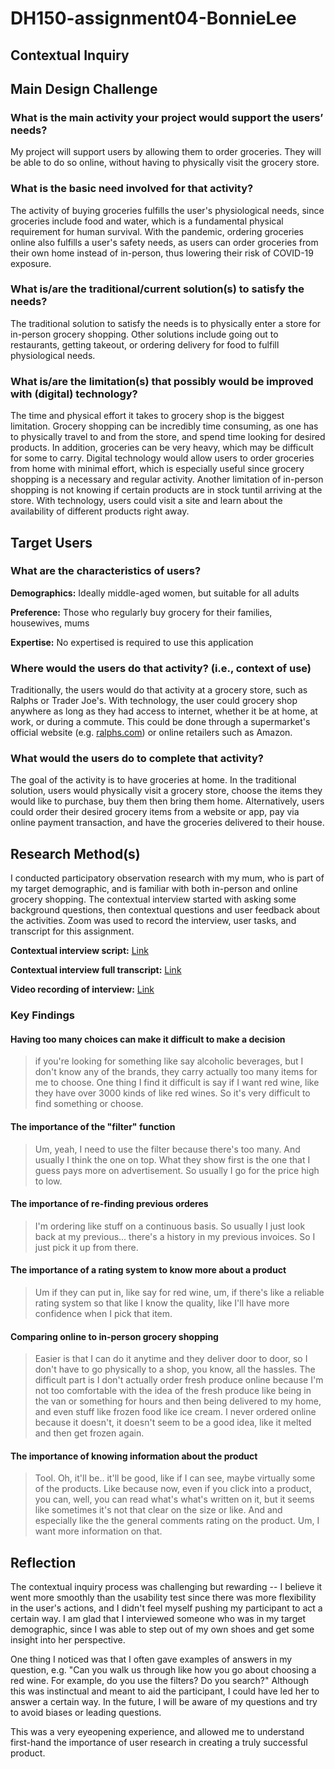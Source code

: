 # DH150-assignment04-BonnieLee

## Contextual Inquiry

## Main Design Challenge
### What is the main activity your project would support the users’ needs?
My project will support users by allowing them to order groceries. They will be able to do so online, without having to physically visit the grocery store.

### What is the basic need involved for that activity? 
The activity of buying groceries fulfills the user's physiological needs, since groceries include food and water, which is a fundamental physical requirement for human survival. With the pandemic, ordering groceries online also fulfills a user's safety needs, as users can order groceries from their own home instead of in-person, thus lowering their risk of COVID-19 exposure.

### What is/are the traditional/current solution(s) to satisfy the needs?
The traditional solution to satisfy the needs is to physically enter a store for in-person grocery shopping. Other solutions include going out to restaurants, getting takeout, or ordering delivery for food to fulfill physiological needs.

### What is/are the limitation(s) that possibly would be improved with (digital) technology?
The time and physical effort it takes to grocery shop is the biggest limitation. Grocery shopping can be incredibly time consuming, as one has to physically travel to and from the store, and spend time looking for desired products. In addition, groceries can be very heavy, which may be difficult for some to carry. Digital technology would allow users to order groceries from home with minimal effort, which is especially useful since grocery shopping is a necessary and regular activity. Another limitation of in-person shopping is not knowing if certain products are in stock tuntil arriving at the store. With technology, users could visit a site and learn about the availability of different products right away.

## Target Users
### What are the characteristics of users? 
**Demographics:** Ideally middle-aged women, but suitable for all adults

**Preference:** Those who regularly buy grocery for their families, housewives, mums

**Expertise:** No expertised is required to use this application

### Where would the users do that activity? (i.e., context of use)
Traditionally, the users would do that activity at a grocery store, such as Ralphs or Trader Joe's. With technology, the user could grocery shop anywhere as long as they had access to internet, whether it be at home, at work, or during a commute. This could be done through a supermarket's official website (e.g. [ralphs.com](ralphs.com)) or online retailers such as Amazon.

### What would the users do to complete that activity? 
The goal of the activity is to have groceries at home. In the traditional solution, users would physically visit a grocery store, choose the items they would like to purchase, buy them then bring them home. Alternatively, users could order their desired grocery items from a website or app, pay via online payment transaction, and have the groceries delivered to their house.

## Research Method(s)
I conducted participatory observation research with my mum, who is part of my target demographic, and is familiar with both in-person and online grocery shopping. The contextual interview started with asking some background questions, then contextual questions and user feedback about the activities. Zoom was used to record the interview, user tasks, and transcript for this assignment.

**Contextual interview script:** 
[Link](https://docs.google.com/document/d/1M1TiZYgTrgJDMVQfxlP_fVLli2ZhsWRgTLReCLYARaw/edit?usp=sharing)

**Contextual interview full transcript:** [Link](https://docs.google.com/document/d/1RdGLtV7YXHulWzTvbcq24RnlOrV0BdTYj9WS1xrhCIA/edit?usp=sharing)

**Video recording of interview:** [Link](https://ucla.zoom.us/rec/share/iWu2mWBAQG3bVOoQWUt5VZiGgwc2IP5lYjN2r1_djqsJ7esF9tKAlj2ZzsL8XUE.w0B4iXxT3ypcQYtA?startTime=1604421667000)

### Key Findings

#### Having too many choices can make it difficult to make a decision
> if you're looking for something like say alcoholic beverages, but I don't know any of the brands, they carry actually too many items for me to choose. One thing I find it difficult is say if I want red wine, like they have over 3000 kinds of like red wines. So it's very difficult to find something or choose.

#### The importance of the "filter" function 
> Um, yeah, I need to use the filter because there's too many. And usually I think the one on top. What they show first is the one that I guess pays more on advertisement. So usually I go for the price high to low. 

#### The importance of re-finding previous orderes
> I'm ordering like stuff on a continuous basis. So usually I just look back at my previous... there's a history in my previous invoices. So I just pick it up from there.

#### The importance of a rating system to know more about a product
> Um if they can put in, like say for red wine, um, if there's like a reliable rating system so that like I know the quality, like I'll have more confidence when I pick that item.

#### Comparing online to in-person grocery shopping
> Easier is that I can do it anytime and they deliver door to door, so I don't have to go physically to a shop, you know, all the hassles. The difficult part is I don't actually order fresh produce online because I'm not too comfortable with the idea of the fresh produce like being in the van or something for hours and then being delivered to my home, and even stuff like frozen food like ice cream. I never ordered online because it doesn't, it doesn't seem to be a good idea, like it melted and then get frozen again.

#### The importance of knowing information about the product
> Tool. Oh, it'll be.. it'll be good, like if I can see, maybe virtually some of the products. Like because now, even if you click into a product, you can, well, you can read what's what's written on it, but it seems like sometimes it's not that clear on the size or like. And and especially like the the general comments rating on the product. Um, I want more information on that. 

## Reflection
The contextual inquiry process was challenging but rewarding -- I believe it went more smoothly than the usability test since there was more flexibility in the user's actions, and I didn't feel myself pushing my participant to act a certain way. I am glad that I interviewed someone who was in my target demographic, since I was able to step out of my own shoes and get some insight into her perspective.

One thing I noticed was that I often gave examples of answers in my question, e.g. "Can you walk us through like how you go about choosing a red wine. For example, do you use the filters? Do you search?" Although this was instinctual and meant to aid the participant, I could have led her to answer a certain way. In the future, I will be aware of my questions and try to avoid biases or leading questions. 

This was a very eyeopening experience, and allowed me to understand first-hand the importance of user research in creating a truly successful product.
